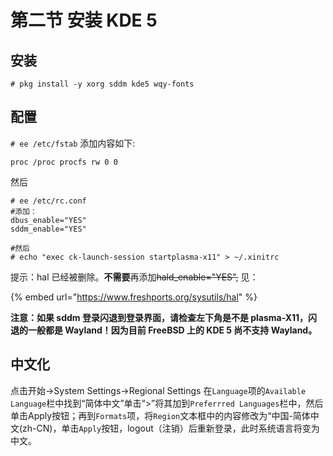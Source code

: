 # 第二节 安装 KDE 5

## 安装

`# pkg install -y xorg sddm kde5 wqy-fonts`

## 配置

`# ee /etc/fstab`
添加内容如下:

`proc /proc procfs rw 0 0`

然后

```
# ee /etc/rc.conf
#添加：
dbus_enable="YES"
sddm_enable="YES"

#然后
# echo "exec ck-launch-session startplasma-x11" > ~/.xinitrc
```



提示：hal 已经被删除。**不需要**再添加~~hald_enable="YES",~~ 见：

{% embed url="https://www.freshports.org/sysutils/hal" %}


**注意：如果 sddm 登录闪退到登录界面，请检查左下角是不是 plasma-X11，闪退的一般都是 Wayland！因为目前 FreeBSD 上的 KDE 5 尚不支持 Wayland。**

## 中文化

点击开始->System Settings->Regional Settings 在`Language`项的`Available Language`栏中找到“简体中文”单击“>”将其加到`Preferrred Languages`栏中，然后单击Apply按钮；再到`Formats`项，将`Region`文本框中的内容修改为“中国-简体中文(zh-CN)，单击`Apply`按钮，logout（注销）后重新登录，此时系统语言将变为中文。
